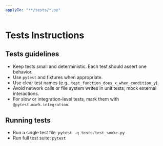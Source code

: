 ```yaml
---
applyTo: "**/tests/*.py"
---
```


# Tests Instructions

## Tests guidelines

- Keep tests small and deterministic. Each test should assert one behavior.
- Use `pytest` and fixtures when appropriate.
- Use clear test names (e.g., `test_function_does_x_when_condition_y`).
- Avoid network calls or file system writes in unit tests; mock external interactions.
- For slow or integration-level tests, mark them with `@pytest.mark.integration`.

## Running tests

- Run a single test file: `pytest -q tests/test_smoke.py`
- Run full test suite: `pytest`

